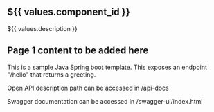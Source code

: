 ## ${{ values.component_id }}

${{ values.description }}

## Page 1 content to be added here
This is a sample Java Spring boot template. This exposes an endpoint "/hello" that returns a greeting.

Open API description path can be accessed in <host>/api-docs

Swagger documentation can be accessed in <host>/swagger-ui/index.html

